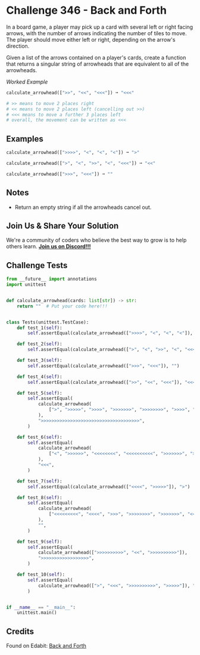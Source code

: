 # Challenge 346 - Back and Forth

In a board game, a player may pick up a card with several left or right facing arrows, with the number of arrows indicating the number of tiles to move. The player should move either left or right, depending on the arrow's direction.

Given a list of the arrows contained on a player's cards, create a function that returns a singular string of arrowheads that are equivalent to all of the arrowheads.

_Worked Example_
```python
calculate_arrowhead([">>", "<<", "<<<"]) ➞ "<<<"

# >> means to move 2 places right
# << means to move 2 places left (cancelling out >>)
# <<< means to move a further 3 places left
# overall, the movement can be written as <<<
```
## Examples
```python
calculate_arrowhead([">>>>", "<", "<", "<"]) ➞ ">"

calculate_arrowhead([">", "<", ">>", "<", "<<<"]) ➞ "<<"

calculate_arrowhead([">>>", "<<<"]) ➞ ""
```
## Notes

- Return an empty string if all the arrowheads cancel out.

## Join Us & Share Your Solution

We're a community of coders who believe the best way to grow is to help others learn. **[Join us on Discord!!!]("https"://discord.gg/sfHykntuGy)**

## Challenge Tests
```python
from __future__ import annotations
import unittest


def calculate_arrowhead(cards: list[str]) -> str:
    return ""  # Put your code here!!!


class Tests(unittest.TestCase):
    def test_1(self):
        self.assertEqual(calculate_arrowhead([">>>>", "<", "<", "<"]), ">")

    def test_2(self):
        self.assertEqual(calculate_arrowhead([">", "<", ">>", "<", "<<<"]), "<<")

    def test_3(self):
        self.assertEqual(calculate_arrowhead([">>>", "<<<"]), "")

    def test_4(self):
        self.assertEqual(calculate_arrowhead([">>", "<<", "<<<"]), "<<<")

    def test_5(self):
        self.assertEqual(
            calculate_arrowhead(
                [">", ">>>>>", ">>>>", ">>>>>>>", ">>>>>>>>", ">>>>", ">>>>>>>>"]
            ),
            ">>>>>>>>>>>>>>>>>>>>>>>>>>>>>>>>>>>>>",
        )

    def test_6(self):
        self.assertEqual(
            calculate_arrowhead(
                ["<", ">>>>>>", "<<<<<<<<", "<<<<<<<<<<", ">>>>>>>", ">>>"]
            ),
            "<<<",
        )

    def test_7(self):
        self.assertEqual(calculate_arrowhead(["<<<<", ">>>>>"]), ">")

    def test_8(self):
        self.assertEqual(
            calculate_arrowhead(
                ["<<<<<<<<<", "<<<<", ">>>", ">>>>>>>>", ">>>>>>>", "<<<<<"]
            ),
            "",
        )

    def test_9(self):
        self.assertEqual(
            calculate_arrowhead([">>>>>>>>>>", "<<", ">>>>>>>>>>"]),
            ">>>>>>>>>>>>>>>>>>",
        )

    def test_10(self):
        self.assertEqual(
            calculate_arrowhead([">", "<<<", ">>>>>>>>>>", ">>>>>"]), ">>>>>>>>>>>>>"
        )


if __name__ == "__main__":
    unittest.main()
```
## Credits

Found on Edabit: [Back and Forth](https://edabit.com/challenge/mhcjnns2WWiHWexP7)
